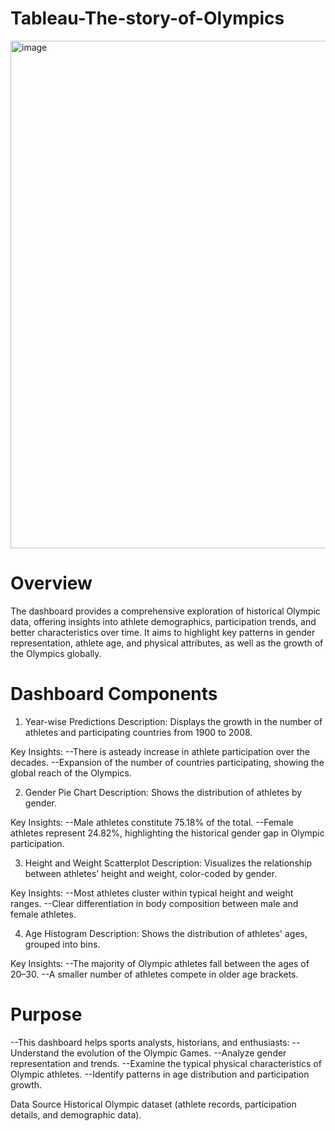 # Tableau-The-story-of-Olympics
<img width="917" height="812" alt="image" src="https://github.com/user-attachments/assets/c5003074-a3ce-447e-8322-e3e6d4e10904" />

# Overview 
The dashboard provides a comprehensive exploration of historical Olympic data, offering insights into athlete demographics, participation trends, and better characteristics over time. It aims to highlight key patterns in gender representation, athlete age, and physical attributes, as well as the growth of the Olympics globally.

# Dashboard Components
1. Year-wise Predictions
Description: Displays the growth in the number of athletes and participating countries from 1900 to 2008.

Key Insights:
--There is asteady increase in athlete participation over the decades.
--Expansion of the number of countries participating, showing the global reach of the Olympics.

2. Gender Pie Chart
Description: Shows the distribution of athletes by gender.

Key Insights:
--Male athletes constitute 75.18% of the total.
--Female athletes represent 24.82%, highlighting the historical gender gap in Olympic participation.

3. Height and Weight Scatterplot
Description: Visualizes the relationship between athletes’ height and weight, color-coded by gender.

Key Insights:
--Most athletes cluster within typical height and weight ranges.
--Clear differentiation in body composition between male and female athletes.

4. Age Histogram
Description: Shows the distribution of athletes' ages, grouped into bins.

Key Insights:
--The majority of Olympic athletes fall between the ages of 20–30.
--A smaller number of athletes compete in older age brackets.

# Purpose
--This dashboard helps sports analysts, historians, and enthusiasts:
--Understand the evolution of the Olympic Games.
--Analyze gender representation and trends.
--Examine the typical physical characteristics of Olympic athletes.
--Identify patterns in age distribution and participation growth.

Data Source
Historical Olympic dataset (athlete records, participation details, and demographic data).

